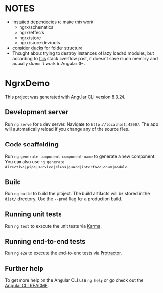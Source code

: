 # NOTES
* Installed dependecies to make this work
  * ngrx/schematics
  * ngrx/effects
  * ngrx/store
  * ngrx/store-devtools
* consider [ducks](https://github.com/michaeljota/ngrx-ducks) for folder structure
* Thought about trying to destroy instances of lazy loaded modules, but according to [this](https://stackoverflow.com/questions/52067801/act-when-lazy-loaded-module-is-destroyed) stack overflow post, it doesn't save much memory and actually doesn't work in Angular 6+.

# NgrxDemo

This project was generated with [Angular CLI](https://github.com/angular/angular-cli) version 8.3.24.

## Development server

Run `ng serve` for a dev server. Navigate to `http://localhost:4200/`. The app will automatically reload if you change any of the source files.

## Code scaffolding

Run `ng generate component component-name` to generate a new component. You can also use `ng generate directive|pipe|service|class|guard|interface|enum|module`.

## Build

Run `ng build` to build the project. The build artifacts will be stored in the `dist/` directory. Use the `--prod` flag for a production build.

## Running unit tests

Run `ng test` to execute the unit tests via [Karma](https://karma-runner.github.io).

## Running end-to-end tests

Run `ng e2e` to execute the end-to-end tests via [Protractor](http://www.protractortest.org/).

## Further help

To get more help on the Angular CLI use `ng help` or go check out the [Angular CLI README](https://github.com/angular/angular-cli/blob/master/README.md).
